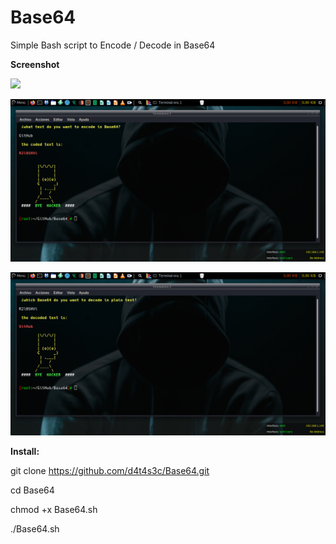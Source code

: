 # Base64

Simple Bash script to Encode / Decode in Base64

**Screenshot**

![](screenshot1.png)

![](screenshot%20ENCODE.png)

![](screenshot%20DECODE.png)

**Install:**

git clone https://github.com/d4t4s3c/Base64.git

cd Base64

chmod +x Base64.sh

./Base64.sh
